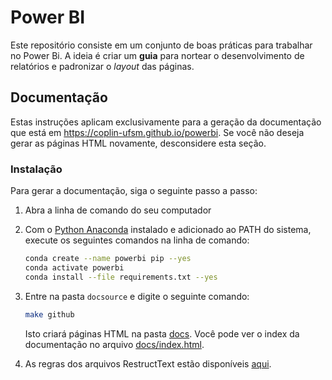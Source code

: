 # Power BI

Este repositório consiste em um conjunto de boas práticas para trabalhar no Power Bi. A ideia é criar um **guia** para 
nortear o desenvolvimento de relatórios e padronizar o *layout* das páginas.

## Documentação

Estas instruções aplicam exclusivamente para a geração da documentação que está em 
https://coplin-ufsm.github.io/powerbi. Se você não deseja gerar as páginas HTML novamente, desconsidere esta seção.

### Instalação

Para gerar a documentação, siga o seguinte passo a passo:

1. Abra a linha de comando do seu computador
2. Com o [Python Anaconda](https://www.anaconda.com/download) instalado e adicionado ao PATH do sistema, execute os 
   seguintes comandos na linha de comando:
   
   ```bash
   conda create --name powerbi pip --yes
   conda activate powerbi
   conda install --file requirements.txt --yes
   ```
   
3. Entre na pasta `docsource` e digite o seguinte comando:

   ```bash
   make github
   ```

   Isto criará páginas HTML na pasta [docs](docs). Você pode ver o index da documentação no arquivo 
   [docs/index.html](docs/index.html).

4. As regras dos arquivos RestructText estão disponíveis 
   [aqui](https://github.com/ralsina/rst-cheatsheet/blob/master/rst-cheatsheet.rst).